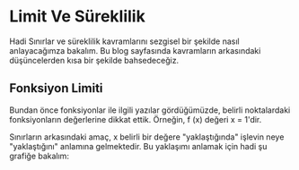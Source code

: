 # Limit Ve Süreklilik

Hadi Sınırlar ve süreklilik kavramlarını sezgisel bir şekilde nasıl anlayacağımza  bakalım. Bu blog sayfasında  kavramların arkasındaki düşüncelerden  kısa bir şekilde bahsedeceğiz. 

## Fonksiyon Limiti

Bundan önce fonksiyonlar ile ilgili yazılar gördüğümüzde, belirli noktalardaki fonksiyonların değerlerine dikkat ettik. Örneğin, f (x) değeri x = 1'dir.

Sınırların arkasındaki amaç, x belirli bir değere "yaklaştığında" işlevin neye "yaklaştığını" anlamına gelmektedir. Bu yaklaşımı anlamak için hadi  şu grafiğe bakalım:

